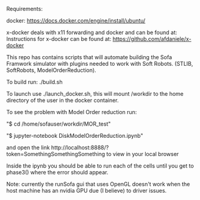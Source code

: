 Requirements:

docker: https://docs.docker.com/engine/install/ubuntu/

x-docker deals with x11 forwarding and docker and can be found at:
Instructions for x-docker can be found at: https://github.com/afdaniele/x-docker



This repo has contains scripts that will automate building the Sofa Framwork simulator with plugins needed to work with Soft Robots. (STLIB, SoftRobots, ModelOrderReduction).

To build run: ./build.sh


To launch use ./launch_docker.sh, this will mount /workdir to the home directory of the user in the docker container.

To see the problem with Model Order reduction run:

"$ cd /home/sofauser/workdir/MOR_test"

"$ jupyter-notebook DiskModelOrderReduction.ipynb"

and open the link   http://localhost:8888/?token=SomethingSomethingSomething to view in your local browser

Inside the ipynb you should be able to run each of the cells until you get to phase3() where the error should appear.




Note: currently the runSofa gui that uses OpenGL doesn't work when the host machine has an nvidia GPU due (I believe) to driver issues.

